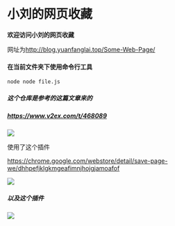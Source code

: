 # 小刘的网页收藏

**欢迎访问小刘的网页收藏**

网址为<http://blog.yuanfanglai.top/Some-Web-Page/>



#### 在当前文件夹下使用命令行工具

````
node node file.js
````

##### 这个仓库是参考的这篇文章来的

##### <https://www.v2ex.com/t/468089>

![](https://ws1.sinaimg.cn/large/8660d1bbly1g12b8qhbpxj20vn0l6wkg.jpg)

使用了这个插件

<https://chrome.google.com/webstore/detail/save-page-we/dhhpefjklgkmgeafimnjhojgjamoafof>

![](https://ws1.sinaimg.cn/large/8660d1bbly1g12baicpvcj20ut0gl3zm.jpg)

##### 以及这个插件

![](https://ws1.sinaimg.cn/large/8660d1bbly1g12bbqlw1wj20u10i8gom.jpg)

